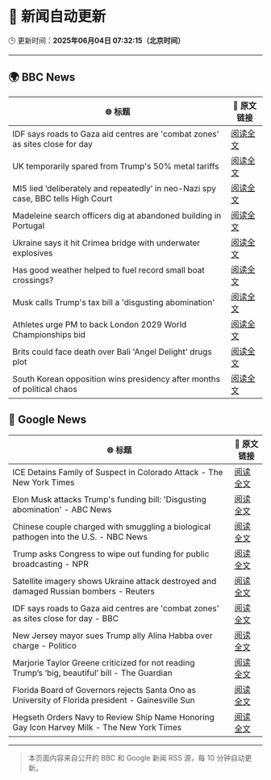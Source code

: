 # 🧠 新闻自动更新

🕒 更新时间：**2025年06月04日 07:32:15（北京时间）**

---

## 🌍 BBC News

| 🌐 标题 | 🔗 原文链接 |
|--------|-------------|
| IDF says roads to Gaza aid centres are 'combat zones' as sites close for day | [阅读全文](https://www.bbc.com/news/articles/cnv18gp4rdzo) |
| UK temporarily spared from Trump's 50% metal tariffs | [阅读全文](https://www.bbc.com/news/articles/cg713y73plro) |
| MI5 lied ‘deliberately and repeatedly’ in neo-Nazi spy case, BBC tells High Court | [阅读全文](https://www.bbc.com/news/articles/c4ge87g2lngo) |
| Madeleine search officers dig at abandoned building in Portugal | [阅读全文](https://www.bbc.com/news/articles/cy4k1vg34wlo) |
| Ukraine says it hit Crimea bridge with underwater explosives | [阅读全文](https://www.bbc.com/news/articles/cz708lpzgxro) |
| Has good weather helped to fuel record small boat crossings? | [阅读全文](https://www.bbc.com/news/articles/cwy3vq22xqzo) |
| Musk calls Trump's tax bill a 'disgusting abomination' | [阅读全文](https://www.bbc.com/news/articles/c0j76djzgpvo) |
| Athletes urge PM to back London 2029 World Championships bid | [阅读全文](https://www.bbc.com/sport/athletics/articles/c8e6j5xl566o) |
| Brits could face death over Bali 'Angel Delight' drugs plot | [阅读全文](https://www.bbc.com/news/articles/cewd705yy74o) |
| South Korean opposition wins presidency after months of political chaos | [阅读全文](https://www.bbc.com/news/articles/c861yyqxg4do) |

## 📰 Google News

| 🌐 标题 | 🔗 原文链接 |
|--------|-------------|
| ICE Detains Family of Suspect in Colorado Attack - The New York Times | [阅读全文](https://news.google.com/rss/articles/CBMifEFVX3lxTE1MalNidTBVWHp6TXREeW5nc2tQTGIyNjhuQ09Xcld1U2UzU29HTGt4cmRCUEZ5OHB2VDdMNjJZS2d3eWhITXlBZjV1X1ctczNqcDdKTmxnSU8yQTlOaFJ0QmJYZ3I1cWdoak5UU2M2cF9uU2g3TFNNdHg2Wm4?oc=5) |
| Elon Musk attacks Trump's funding bill: 'Disgusting abomination' - ABC News | [阅读全文](https://news.google.com/rss/articles/CBMiqgFBVV95cUxNdVY0ZFliRndRZm1XZEt5Y3lOQlNQWnhiSTNFU1VxbDBmX3RCczlOVUxnUXk2ZnhjbWQ4UGdzN2Z0bVFzWFEzWThsekVIZjdEWm5OZ0lSa3JTMmxJSlJjbnFVTW50bFRHOWFaMUFoRTB6RDJmNUhVZWs3NDdHZERIMkRBOWw2N1pfa2h3S3FmN2xQd0VXc0ROZGswWjJvTFhRMHpoQTU3VS1xZ9IBrwFBVV95cUxOM2pOZlpJUVJrY1pmS1dlN2FrQ0V5c2tibC1ERk9RbmNYMkgxLWVxaTl6LWRLNVFld2dHdG9GSWQwVUZCM0pOVmQ3OVByNTRSU3RwVzFYSXBUVHFZUVJvWUFNaFFZaEZTRGh2VlRTYTZEUDRLSmlwN3Q0UXRRNDM0WE1nNVhFNEdiZnRyUk9DaEVobXN1YUtUOVZkNGc2RTFubHJRYzdVYkdMUWFNR1ZZ?oc=5) |
| Chinese couple charged with smuggling a biological pathogen into the U.S. - NBC News | [阅读全文](https://news.google.com/rss/articles/CBMiugFBVV95cUxNckpxMkNaZS1TWEtlb0JCVTZtZzRsY2xTRXFyRWtCZ0twTmZPS0VfN3JzSUllVHdHMXlTMHhtc3ZpOF9yMVJUSGpBZGF6ajlVbC0wUGRYd2IyRUJ4V3Z0T29DTl9JcUJ3TFlEdGJqZ3kydkpnLTlLaG1OT2ZIQjU5YXdXbWt6eERIUnNfTTJHVk9iQ1JOOVdGWDFHX2o0UTNVakNDZDE0em96SGRLZ24wQlpQemN2bWs5Z0HSAVZBVV95cUxPSkV1aXRnYlgyM2dPa0h3OVMzVVNyX0NHSS0ydEUxb2NuUHVnUE5fclBFWU1VTXN2Sy1tMERHTnBlRVBhNzg1dVdXQWY0UVFDWlZxUnNWUQ?oc=5) |
| Trump asks Congress to wipe out funding for public broadcasting - NPR | [阅读全文](https://news.google.com/rss/articles/CBMikwFBVV95cUxPUVA5QzV0X3prNmJEaVozdXAtbVViRzd5Vl85Tld2S3J3eTFudllPUTF1OVAtbUZNUmI0dUR3dWRnOU1nREppN2dkekdzQUduMjVxc2ZweEFva0s2T2U0d3oxTlBDX0o1LW5henUyZWt1bWRvTEo1ZDBVa3NxNDhjRXhoZmNGWHFKUW5tejlSQkl3V2M?oc=5) |
| Satellite imagery shows Ukraine attack destroyed and damaged Russian bombers - Reuters | [阅读全文](https://news.google.com/rss/articles/CBMi0AFBVV95cUxOREZENXJVYW9UTlJmcDhmYnlZOXZieTJialJfdDZUdDZrZWNJM0xJaENzN2s5LVFWNXhPSlZCcVJ2aE4tZ3RxZ0RIcHNuSkYyUFNOcUF3Q3owTGtCRU1BQ1FPR3VnLVQycVgyS0RYdmRBZ2c1V1VtUjZFbHdhMU9pblNzMS1sOWdRN1U0ZFo5dUlaNExrSjBiYTlCemhMd2ZpajIzNU1tYWIxUHZyNUJWczNxdXZ4V2d3RVA3Q1U3S21kOHdZdjYwOFdVaUh6QU12?oc=5) |
| IDF says roads to Gaza aid centres are 'combat zones' as sites close for day - BBC | [阅读全文](https://news.google.com/rss/articles/CBMiWkFVX3lxTFBsMWptaTBEZ21KN1hTNDVGZWJXUFByUVotaHl2Q3FzOHVka3lTNDFYSTl1eG41dnFqb0hUQ1NxbHQ4UHFpZ05sTUhuNXp4eUU5b1FzOTdvOTA0Z9IBX0FVX3lxTE9tTXBkT0N3TDJ5dXRKTzcwajE1QUNpbnZUN2swdnpldFV3QmdvcVRNdExsMzgzWjdKdzNEUFhjdlhNRERIdDE0cFBrbHh2Q1A5dDV3LTdQSmpkUER6ZWpj?oc=5) |
| New Jersey mayor sues Trump ally Alina Habba over charge - Politico | [阅读全文](https://news.google.com/rss/articles/CBMigAFBVV95cUxQanh4cEVkZHNaUXRGQUZPMVp4Sm1nMVBoejFmNzk3MVBwNVF2Smd1ci04cXloSzJXYV9JQ3BjUTdJTjZ0N0ZEVVZiOWh4cHpyWS1ZS2NGY1JrWEYzYmJNbFV0ODhWOWozOFRteE1jeWE2eWFGaGpRbGtKeG4tWnU1Ng?oc=5) |
| Marjorie Taylor Greene criticized for not reading Trump’s ‘big, beautiful’ bill - The Guardian | [阅读全文](https://news.google.com/rss/articles/CBMijgFBVV95cUxPTmRrbDM0UDdpRUg2SW00SURhRHZmczh1NUlTVC00TzM0bXJycjBYNEdObUhCN2hyUU95eGhLZUtnSVFxa21yOWxZSFliaWRtbXY0R0pqQlMyVHQ3a0h4TUZQNW9SZ2oyV25zLU1hZ1ZNRUlNN0RMSGk0NmxRTXFONHhCLVZpNEUwRUt5bkxR?oc=5) |
| Florida Board of Governors rejects Santa Ono as University of Florida president - Gainesville Sun | [阅读全文](https://news.google.com/rss/articles/CBMi3AFBVV95cUxOOXJEcXphN2pfZ0hTbzhpUTVqd21YUXpxUWZPTmpxcXBTclhMMHNSeWJNVUlGWFMzWUhabklGVndTTlMwMUpOTjhJV1F6eDJUeFdUNElwRTB1TDdqejlWUXVHT0R6YjAzaFFkVzFBek9RSWRZMUhVenBFcXhValZuRl9HdGVKcnpOV1N0QzBBdmQydVVWaXNDWWxMTVBNZy1RT0xaSHdncUVkbE9NWUEtZ2JCdnFiNWdnNlU5bDQyVThSanNJWDBmZmJ1eTB0ZXNENmRHaXdzNlhyUHI5?oc=5) |
| Hegseth Orders Navy to Review Ship Name Honoring Gay Icon Harvey Milk - The New York Times | [阅读全文](https://news.google.com/rss/articles/CBMiigFBVV95cUxOcXo3SjlxNldCX2tVbXlSZ2pfMkMyMzJCdmN2bVhRVXNBSDgzcGZvUDllbXB3UGJDQjZZcFlDbHJiNDNWRHZfTW1OM1dnQVVRMks0VnhRamFrbDNFUHgyUEtRbC16ZF9wUTVfNHZfTEFxUDhtYVV5Z0F0UGFaeHVzaTdBeUtZdEliWEE?oc=5) |

---
> 本页面内容来自公开的 BBC 和 Google 新闻 RSS 源，每 10 分钟自动更新。